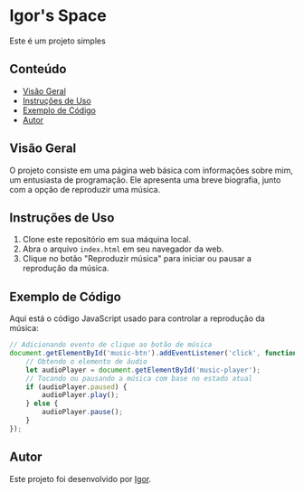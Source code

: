 # Igor's Space

Este é um projeto simples
## Conteúdo

- [Visão Geral](#visão-geral)
- [Instruções de Uso](#instruções-de-uso)
- [Exemplo de Código](#exemplo-de-código)
- [Autor](#autor)

## Visão Geral

O projeto consiste em uma página web básica com informações sobre mim, um entusiasta de programação. Ele apresenta uma breve biografia, junto com a opção de reproduzir uma música.

## Instruções de Uso

1. Clone este repositório em sua máquina local.
2. Abra o arquivo `index.html` em seu navegador da web.
3. Clique no botão "Reproduzir música" para iniciar ou pausar a reprodução da música.

## Exemplo de Código

Aqui está o código JavaScript usado para controlar a reprodução da música:

```javascript
// Adicionando evento de clique ao botão de música
document.getElementById('music-btn').addEventListener('click', function() {
    // Obtendo o elemento de áudio
    let audioPlayer = document.getElementById('music-player');
    // Tocando ou pausando a música com base no estado atual
    if (audioPlayer.paused) {
        audioPlayer.play();
    } else {
        audioPlayer.pause();
    }
});

```
## Autor

Este projeto foi desenvolvido por [Igor](https://github.com/igooram).





